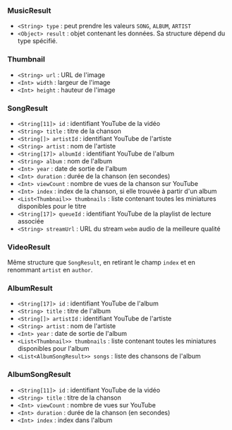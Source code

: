 ### MusicResult
- `<String> type` : peut prendre les valeurs `SONG`, `ALBUM`, `ARTIST`
- `<Object> result` : objet contenant les données. Sa structure dépend du type spécifié.

### Thumbnail
- `<String> url` : URL de l'image
- `<Int> width` : largeur de l'image
- `<Int> height` : hauteur de l'image

### SongResult
- `<String[11]> id` : identifiant YouTube de la vidéo
- `<String> title` : titre de la chanson
- `<String[]> artistId` : identifiant YouTube de l'artiste
- `<String> artist` : nom de l'artiste
- `<String[17]> albumId` : identifiant YouTube de l'album
- `<String> album` : nom de l'album
- `<Int> year` : date de sortie de l'album
- `<Int> duration` : durée de la chanson (en secondes)
- `<Int> viewCount` : nombre de vues de la chanson sur YouTube
- `<Int> index` : index de la chanson, si elle trouvée à partir d'un album
- `<List<Thumbnail>> thumbnails` : liste contenant toutes les miniatures disponibles pour le titre
- `<String[17]> queueId` : identifiant YouTube de la playlist de lecture associée
- `<String> streamUrl` : URL du stream `webm` audio de la meilleure qualité

### VideoResult
Même structure que `SongResult`, en retirant le champ `index` et en renommant `artist` en `author`.

### AlbumResult
- `<String[17]> id` : identifiant YouTube de l'album
- `<String> title` : titre de l'album
- `<String[]> artistId` : identifiant YouTube de l'artiste
- `<String> artist` : nom de l'artiste
- `<Int> year` : date de sortie de l'album
- `<List<Thumbnail>> thumbnails` : liste contenant toutes les miniatures disponibles pour l'album
- `<List<AlbumSongResult>> songs` : liste des chansons de l'album

### AlbumSongResult
- `<String[11]> id` : identifiant YouTube de la vidéo
- `<String> title` : titre de la chanson
- `<Int> viewCount` : nombre de vues sur YouTube
- `<Int> duration` : durée de la chanson (en secondes)
- `<Int> index` : index dans l'album